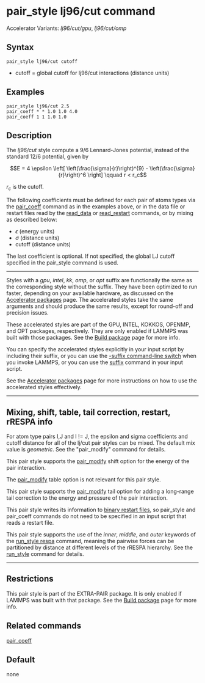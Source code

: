 # pair_style lj96/cut command

Accelerator Variants: *lj96/cut/gpu*, *lj96/cut/omp*

## Syntax

``` LAMMPS
pair_style lj96/cut cutoff
```

-   cutoff = global cutoff for lj96/cut interactions (distance units)

## Examples

``` LAMMPS
pair_style lj96/cut 2.5
pair_coeff * * 1.0 1.0 4.0
pair_coeff 1 1 1.0 1.0
```

## Description

The *lj96/cut* style compute a 9/6 Lennard-Jones potential, instead of
the standard 12/6 potential, given by

$$E = 4 \epsilon \left[ \left(\frac{\sigma}{r}\right)^{9} -
\left(\frac{\sigma}{r}\right)^6 \right]
                    \qquad r < r_c$$

$r_c$ is the cutoff.

The following coefficients must be defined for each pair of atoms types
via the [pair_coeff](pair_coeff) command as in the examples above, or in
the data file or restart files read by the [read_data](read_data) or
[read_restart](read_restart) commands, or by mixing as described below:

-   $\epsilon$ (energy units)
-   $\sigma$ (distance units)
-   cutoff (distance units)

The last coefficient is optional. If not specified, the global LJ cutoff
specified in the pair_style command is used.

------------------------------------------------------------------------

Styles with a *gpu*, *intel*, *kk*, *omp*, or *opt* suffix are
functionally the same as the corresponding style without the suffix.
They have been optimized to run faster, depending on your available
hardware, as discussed on the [Accelerator packages](Speed_packages)
page. The accelerated styles take the same arguments and should produce
the same results, except for round-off and precision issues.

These accelerated styles are part of the GPU, INTEL, KOKKOS, OPENMP, and
OPT packages, respectively. They are only enabled if LAMMPS was built
with those packages. See the [Build package](Build_package) page for
more info.

You can specify the accelerated styles explicitly in your input script
by including their suffix, or you can use the [-suffix command-line
switch](Run_options) when you invoke LAMMPS, or you can use the
[suffix](suffix) command in your input script.

See the [Accelerator packages](Speed_packages) page for more
instructions on how to use the accelerated styles effectively.

------------------------------------------------------------------------

## Mixing, shift, table, tail correction, restart, rRESPA info

For atom type pairs I,J and I != J, the epsilon and sigma coefficients
and cutoff distance for all of the lj/cut pair styles can be mixed. The
default mix value is *geometric*. See the \"pair_modify\" command for
details.

This pair style supports the [pair_modify](pair_modify) shift option for
the energy of the pair interaction.

The [pair_modify](pair_modify) table option is not relevant for this
pair style.

This pair style supports the [pair_modify](pair_modify) tail option for
adding a long-range tail correction to the energy and pressure of the
pair interaction.

This pair style writes its information to [binary restart
files](restart), so pair_style and pair_coeff commands do not need to be
specified in an input script that reads a restart file.

This pair style supports the use of the *inner*, *middle*, and *outer*
keywords of the [run_style respa](run_style) command, meaning the
pairwise forces can be partitioned by distance at different levels of
the rRESPA hierarchy. See the [run_style](run_style) command for
details.

------------------------------------------------------------------------

## Restrictions

This pair style is part of the EXTRA-PAIR package. It is only enabled if
LAMMPS was built with that package. See the [Build
package](Build_package) page for more info.

## Related commands

[pair_coeff](pair_coeff)

## Default

none
